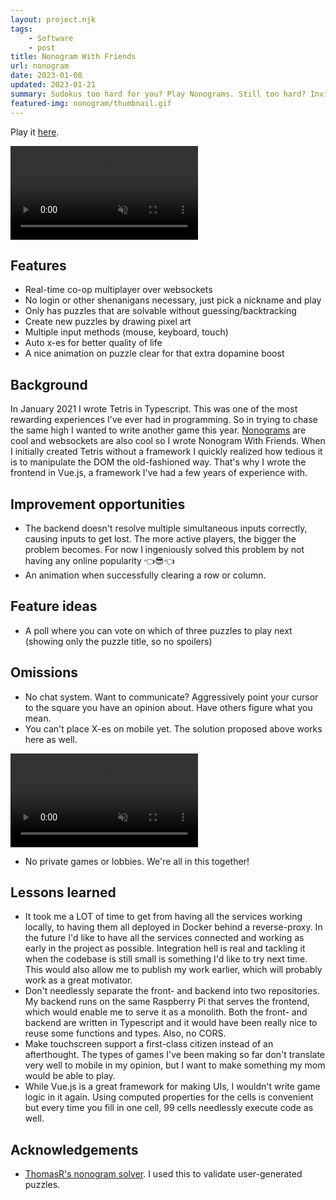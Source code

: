 ```yaml
---
layout: project.njk
tags: 
    - Software
    - post
title: Nonogram With Friends
url: nonogram
date: 2023-01-08
updated: 2023-01-21
summary: Sudokus too hard for you? Play Nonograms. Still too hard? Invite friends to help out.
featured-img: nonogram/thumbnail.gif
---
```


Play it <a href="/nonogram" target="_blank">here</a>.

<video autoplay loop muted playsinline style="width:100%; max-width:300px;">
  <source src="/video/nonogram-demo-speedup.mp4" type="video/mp4">
</video>

## Features

- Real-time co-op multiplayer over websockets
- No login or other shenanigans necessary, just pick a nickname and play
- Only has puzzles that are solvable without guessing/backtracking
- Create new puzzles by drawing pixel art
- Multiple input methods (mouse, keyboard, touch)
- Auto x-es for better quality of life
- A nice animation on puzzle clear for that extra dopamine boost

## Background
In January 2021 I wrote Tetris in Typescript. This was one of the most rewarding experiences I've ever had in programming. So in trying to chase the same high I wanted to write another game this year. <a href="https://en.wikipedia.org/wiki/Nonogram" target="_blank">Nonograms</a> are cool and websockets are also cool so I wrote Nonogram With Friends.
When I initially created Tetris without a framework I quickly realized how tedious it is to manipulate the DOM the old-fashioned way. That's why I wrote the frontend in Vue.js, a framework I've had a few years of experience with.

## Improvement opportunities

- The backend doesn't resolve multiple simultaneous inputs correctly, causing inputs to get lost. The more active players, the bigger the problem becomes. For now I ingeniously solved this problem by not having any online popularity 👈😎👈
- An animation when successfully clearing a row or column.

## Feature ideas

- A poll where you can vote on which of three puzzles to play next (showing only the puzzle title, so no spoilers)

## Omissions

- No chat system. Want to communicate? Aggressively point your cursor to the square you have an opinion about. Have others figure what you mean.
- You can't place X-es on mobile yet. The solution proposed above works here as well. 

<video  autoplay loop muted playsinline>
  <source src="/video/picross-agression-converted.mp4" type="video/mp4">
</video>

- No private games or lobbies. We're all in this together!


## Lessons learned
- It took me a LOT of time to get from having all the services working locally, to having them all deployed in Docker behind a reverse-proxy. In the future I'd like to have all the services connected and working as early in the project as possible. Integration hell is real and tackling it when the codebase is still small is something I'd like to try next time. This would also allow me to publish my work earlier, which will probably work as a great motivator.
- Don't needlessly separate the front- and backend into two repositories. My backend runs on the same Raspberry Pi that serves the frontend, which would enable me to serve it as a monolith. Both the front- and backend are written in Typescript and it would have been really nice to reuse some functions and types. Also, no CORS.
- Make touchscreen support a first-class citizen instead of an afterthought. The types of games I've been making so far don't translate very well to mobile in my opinion, but I want to make something my mom would be able to play.
- While Vue.js is a great framework for making UIs, I wouldn't write game logic in it again. Using computed properties for the cells is convenient but every time you fill in one cell, 99 cells needlessly execute code as well.

## Acknowledgements
- <a href="https://github.com/ThomasR/nonogram-solver" target="_blank">ThomasR's nonogram solver</a>. I used this to validate user-generated puzzles.
